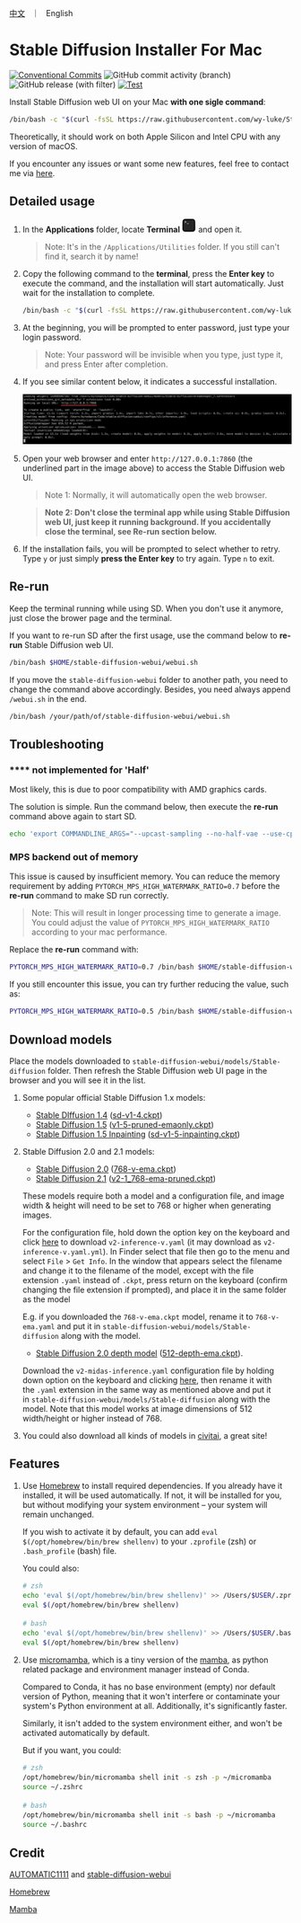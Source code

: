 <p align="left">
    <a href="README_CN.md">中文</a> &nbsp ｜ &nbsp English
</p>

# Stable Diffusion Installer For Mac

[![Conventional Commits](https://img.shields.io/badge/Conventional%20Commits-1.0.0-%23FE5196?logo=conventionalcommits&logoColor=white)](https://conventionalcommits.org) ![GitHub commit activity (branch)](https://img.shields.io/github/commit-activity/t/wy-luke/StableDiffusion-Installer-For-Mac) ![GitHub release (with filter)](https://img.shields.io/github/v/release/wy-luke/StableDiffusion-Installer-For-Mac) [![Test](https://github.com/wy-luke/StableDiffusion-Installer-For-Mac/actions/workflows/test.yml/badge.svg)](https://github.com/wy-luke/StableDiffusion-Installer-For-Mac/actions/workflows/test.yml)

Install Stable Diffusion web UI on your Mac **with one sigle command**:

```bash
/bin/bash -c "$(curl -fsSL https://raw.githubusercontent.com/wy-luke/StableDiffusion-Installer-For-Mac/main/sd-installer.sh)"
```

Theoretically, it should work on both Apple Silicon and Intel CPU with any version of macOS.

If you encounter any issues or want some new features, feel free to contact me via [here](https://github.com/wy-luke/StableDiffusion-Installer-For-Mac/issues/new).

## Detailed usage

1. In the **Applications** folder, locate **Terminal** <img src="./images/terminal.png" alt="terminal" width="25"/> and open it.

   > Note: It's in the `/Applications/Utilities` folder. If you still can't find it, search it by name!

2. Copy the following command to the **terminal**, press the **Enter key** to execute the command, and the installation will start automatically. Just wait for the installation to complete.

   ```bash
   /bin/bash -c "$(curl -fsSL https://raw.githubusercontent.com/wy-luke/StableDiffusion-Installer-For-Mac/main/sd-installer.sh)"
   ```

3. At the beginning, you will be prompted to enter password, just type your login password.

   > Note: Your password will be invisible when you type, just type it, and press Enter after completion.

4. If you see similar content below, it indicates a successful installation.

   ![success](images/success.png)

5. Open your web browser and enter `http://127.0.0.1:7860` (the underlined part in the image above) to access the Stable Diffusion web UI.

   > Note 1: Normally, it will automatically open the web browser.

   > **Note 2: Don't close the terminal app while using Stable Diffusion web UI, just keep it running background. If you accidentally close the terminal, see Re-run section below.**

6. If the installation fails, you will be prompted to select whether to retry. Type `y` or just simply **press the Enter key** to try again. Type `n` to exit.

## Re-run

Keep the terminal running while using SD. When you don't use it anymore, just close the brower page and the terminal.

If you want to re-run SD after the first usage, use the command below to **re-run** Stable Diffusion web UI.

```bash
/bin/bash $HOME/stable-diffusion-webui/webui.sh
```

If you move the `stable-diffusion-webui` folder to another path, you need to change the command above accordingly. Besides, you need always append `/webui.sh` in the end.

```bash
/bin/bash /your/path/of/stable-diffusion-webui/webui.sh
```

## Troubleshooting

### \*\*\*\* not implemented for 'Half'

Most likely, this is due to poor compatibility with AMD graphics cards.

The solution is simple. Run the command below, then execute the **re-run** command above again to start SD.

```bash
echo 'export COMMANDLINE_ARGS="--upcast-sampling --no-half-vae --use-cpu interrogate --precision full --no-half --skip-torch-cuda-test"' > $HOME/stable-diffusion-webui/webui-user.sh
```

### MPS backend out of memory

This issue is caused by insufficient memory. You can reduce the memory requirement by adding `PYTORCH_MPS_HIGH_WATERMARK_RATIO=0.7` before the **re-run** command to make SD run correctly.

> Note: This will result in longer processing time to generate a image. You could adjust the value of `PYTORCH_MPS_HIGH_WATERMARK_RATIO` according to your mac performance.

Replace the **re-run** command with:

```bash
PYTORCH_MPS_HIGH_WATERMARK_RATIO=0.7 /bin/bash $HOME/stable-diffusion-webui/webui.sh
```

If you still encounter this issue, you can try further reducing the value, such as:

```bash
PYTORCH_MPS_HIGH_WATERMARK_RATIO=0.5 /bin/bash $HOME/stable-diffusion-webui/webui.sh
```

## Download models

Place the models downloaded to `stable-diffusion-webui/models/Stable-diffusion` folder. Then refresh the Stable Diffusion web UI page in the browser and you will see it in the list.

1. Some popular official Stable Diffusion 1.x models:

   - [Stable DIffusion 1.4](https://huggingface.co/CompVis/stable-diffusion-v-1-4-original) ([sd-v1-4.ckpt](https://huggingface.co/CompVis/stable-diffusion-v-1-4-original/resolve/main/sd-v1-4.ckpt))
   - [Stable Diffusion 1.5](https://huggingface.co/runwayml/stable-diffusion-v1-5) ([v1-5-pruned-emaonly.ckpt](https://huggingface.co/runwayml/stable-diffusion-v1-5/resolve/main/v1-5-pruned-emaonly.ckpt))
   - [Stable Diffusion 1.5 Inpainting](https://huggingface.co/runwayml/stable-diffusion-inpainting) ([sd-v1-5-inpainting.ckpt](https://huggingface.co/runwayml/stable-diffusion-inpainting/resolve/main/sd-v1-5-inpainting.ckpt))

2. Stable Diffusion 2.0 and 2.1 models:

   - [Stable Diffusion 2.0](https://huggingface.co/stabilityai/stable-diffusion-2) ([768-v-ema.ckpt](https://huggingface.co/stabilityai/stable-diffusion-2/resolve/main/768-v-ema.ckpt))
   - [Stable Diffusion 2.1](https://huggingface.co/stabilityai/stable-diffusion-2-1) ([v2-1_768-ema-pruned.ckpt](https://huggingface.co/stabilityai/stable-diffusion-2-1/resolve/main/v2-1_768-ema-pruned.ckpt))

   These models require both a model and a configuration file, and image width & height will need to be set to 768 or higher when generating images.

   For the configuration file, hold down the option key on the keyboard and click [here](https://github.com/Stability-AI/stablediffusion/raw/main/configs/stable-diffusion/v2-inference-v.yaml) to download `v2-inference-v.yaml` (it may download as `v2-inference-v.yaml.yml`). In Finder select that file then go to the menu and select `File` \> `Get Info`. In the window that appears select the filename and change it to the filename of the model, except with the file extension `.yaml` instead of `.ckpt`, press return on the keyboard (confirm changing the file extension if prompted), and place it in the same folder as the model

   E.g. if you downloaded the `768-v-ema.ckpt` model, rename it to `768-v-ema.yaml` and put it in `stable-diffusion-webui/models/Stable-diffusion` along with the model.

   - [Stable Diffusion 2.0 depth model](https://huggingface.co/stabilityai/stable-diffusion-2-depth) ([512-depth-ema.ckpt](https://huggingface.co/stabilityai/stable-diffusion-2-depth/resolve/main/512-depth-ema.ckpt)).

   Download the `v2-midas-inference.yaml` configuration file by holding down option on the keyboard and clicking [here](https://github.com/Stability-AI/stablediffusion/raw/main/configs/stable-diffusion/v2-midas-inference.yaml), then rename it with the `.yaml` extension in the same way as mentioned above and put it in `stable-diffusion-webui/models/Stable-diffusion` along with the model. Note that this model works at image dimensions of 512 width/height or higher instead of 768.

3. You could also download all kinds of models in [civitai](https://civitai.com/), a great site!

## Features

1. Use [Homebrew](https://brew.sh/) to install required dependencies. If you already have it installed, it will be used automatically. If not, it will be installed for you, but without modifying your system environment – your system will remain unchanged.

   If you wish to activate it by default, you can add `eval $(/opt/homebrew/bin/brew shellenv)` to your `.zprofile` (zsh) or `.bash_profile` (bash) file.

   You could also:

   ```bash
   # zsh
   echo 'eval $(/opt/homebrew/bin/brew shellenv)' >> /Users/$USER/.zprofile
   eval $(/opt/homebrew/bin/brew shellenv)

   # bash
   echo 'eval $(/opt/homebrew/bin/brew shellenv)' >> /Users/$USER/.bash_profile
   eval $(/opt/homebrew/bin/brew shellenv)
   ```

2. Use [micromamba](https://mamba.readthedocs.io/en/latest/user_guide/micromamba.html), which is a tiny version of the [mamba](https://mamba.readthedocs.io/en/latest/index.html#), as python related package and environment manager instead of Conda.

   Compared to Conda, it has no base environment (empty) nor default version of Python, meaning that it won't interfere or contaminate your system's Python environment at all. Additionally, it's significantly faster.

   Similarly, it isn't added to the system environment either, and won't be activated automatically by default.

   But if you want, you could:

   ```bash
   # zsh
   /opt/homebrew/bin/micromamba shell init -s zsh -p ~/micromamba
   source ~/.zshrc

   # bash
   /opt/homebrew/bin/micromamba shell init -s bash -p ~/micromamba
   source ~/.bashrc
   ```

## Credit

[AUTOMATIC1111](https://github.com/AUTOMATIC1111) and [stable-diffusion-webui](https://github.com/AUTOMATIC1111/stable-diffusion-webui)

[Homebrew](https://github.com/Homebrew/brew)

[Mamba](https://github.com/mamba-org/mamba)
